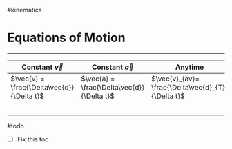 #kinematics 
# Equations of Motion
---

| Constant $\vec{v}$                         | Constant $\vec{a}$                         | Anytime                                            |
| ------------------------------------------ | ------------------------------------------ | -------------------------------------------------- |
| $\vec{v} = \frac{\Delta\vec{d}}{\Delta t}$ | $\vec{a} = \frac{\Delta\vec{d}}{\Delta t}$ | $\vec{v}_{av}= \frac{\Delta\vec{d}_{T}}{\Delta t}$ |
|                                            |                                            |                                                    |
|                                            |                                            |                                                    |
|                                            |                                            |                                                    |
|                                            |                                            |                                                    |
|                                            |                                            |                                                    |
#todo
- [ ] Fix this too